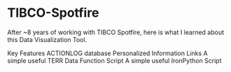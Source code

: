 # TIBCO-Spotfire
After ~8 years of working with TIBCO Spotfire, here is what I learned about this Data Visualization Tool.


Key Features
ACTIONLOG database
Personalized Information Links
A simple useful TERR Data Function Script
A simple useful IronPython Script
